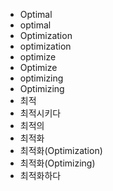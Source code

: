 ﻿- Optimal
- optimal
- Optimization
- optimization
- optimize
- Optimize
- optimizing
- Optimizing
- 최적
- 최적시키다
- 최적의
- 최적화
- 최적화(Optimization)
- 최적화(Optimizing)
- 최적화하다
